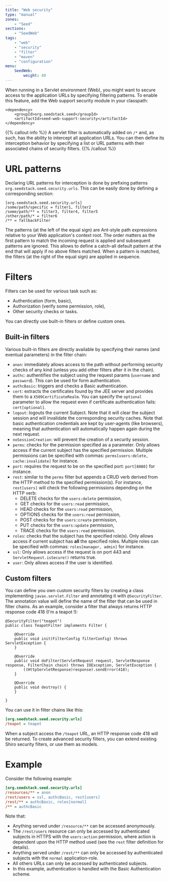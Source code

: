 ```yaml
---
title: "Web security"
type: "manual"
zones:
    - "Seed"
sections:
    - "SeedWeb"
tags:
    - "web"
    - "security"
    - "filter"
    - "maven"
    - "configuration"
menu:
    SeedWeb:
        weight: 40
---
```


When running in a Servlet environment (Web), you might want to secure access to the application URLs by specifying filtering patterns. To enable this feature, add the Web support security module in your classpath:

    <dependency>
        <groupId>org.seedstack.seed</groupId>
        <artifactId>seed-web-support-security</artifactId>
    </dependency>

{{% callout info %}}
A servlet filter is automatically added on `/*` and, as such, has the ability to intercept all application URLs.  You can then define its interception behavior by specifying a list or URL patterns with their associated chains of security filters.
{{% /callout %}}

# URL patterns

Declaring URL patterns for interception is done by prefixing patterns `org.seedstack.seed.security.urls`. This can be easily done by defining a corresponding section:

    [org.seedstack.seed.security.urls]
    /some/path/specific = filter1, filter2
    /some/path/** = filter3, filter4, filter5
    /other/path/* = filter6
    /** = fallbackFilter
    
The patterns (at the left of the equal sign) are Ant-style path expressions relative to your Web application's context root. The order matters as the first pattern to match the incoming request is applied and subsequent patterns are ignored. This allows to define a catch-all default pattern at the end that will apply if no above filters matched. When a pattern is matched, the filters (at the right of the equal sign) are applied in sequence.

# Filters 

Filters can be used for various task such as:

* Authentication (form, basic), 
* Authorization (verify some permission, role), 
* Other security checks or tasks.
 
You can directly use built-in filters or define custom ones.

## Built-in filters

Various built-in filters are directly available by specifying their names (and eventual parameters) in the filter chain:

- `anon`: immediately allows access to the path without performing security checks of any kind (unless you add other filters after it in the chain).
- `authc`: authentifies the subject using the request params (`username` and `password`). This can be used for form authentication.
- `authcBasic`: triggers and checks a Basic authentication.
- `cert`: extracts the certificates found by the JEE server and provides them to a `X509CertificateRealm`. You can specify the `optional` parameter to allow the request even if certificate authentication fails: `cert[optional]`.
- `logout`: logouts the current Subject. Note that it will clear the subject session and will invalidate the corresponding security caches. Note that basic authentication credentials are kept by user-agents (like browsers), meaning that authentication will automatically happen again during the next request.
- `noSessionCreation`: will prevent the creation of a security session.
- `perms`: checks for the permission specified as a parameter. Only allows access if the current subject has the specified permission. Multiple permissions can be specified with commas: `perms[users:delete, cache:invalidate]` for instance.
- `port`: requires the request to be on the specified port: `port[8080]` for instance.
- `rest`: similar to the `perms` filter but appends a CRUD verb derived from the HTTP method to the specified permission(s). For instance, `rest[users]` will check the following permissions depending on the HTTP verb:
    - DELETE checks for the `users:delete` permission,
    - GET checks for the `users:read` permission,
    - HEAD checks for the `users:read` permission,
    - OPTIONS checks for the `users:read` permission,
    - POST checks for the `users:create` permission,
    - PUT checks for the `users:update` permission,
    - TRACE checks for the `users:read` permission.
-  `roles`: checks that the subject has the specified role(s). Only allows access if current subject has **all** the specified roles. Multiple roles can be specified with commas: `roles[manager, admin]` for instance.
-  `ssl`: Only allows access if the request is on port 443 and `ServletRequest.isSecure()` returns true.
-  `user`: Only allows access if the user is identified.

## Custom filters

You can define you own custom security filters by creating a class implementing `javax.servlet.Filter` and annotating it with `@SecurityFilter`. The annotation value will define the name of the filter that can be used in filter chains. As an example, consider a filter that always returns HTTP response code 418 (I'm a teapot !):

	@SecurityFilter("teapot")
	public class TeapotFilter implements Filter {

		@Override
		public void init(FilterConfig filterConfig) throws ServletException {
		}

		@Override
		public void doFilter(ServletRequest request, ServletResponse response, FilterChain chain) throws IOException, ServletException {
			((HttpServletResponse)response).sendError(418);
		}

		@Override
		public void destroy() {
		}

	}

You can use it in filter chains like this:

```ini
[org.seedstack.seed.security.urls]
/teapot = teapot
```

When a subject access the `/teapot` URL, an HTTP response code 418 will be returned. To create advanced security filters, you can extend existing Shiro security filters, or use them as models.

# Example

Consider the following example:

```ini
[org.seedstack.seed.security.urls]
/resources/** = anon
/rest/users = ssl, authcBasic, rest[users]
/rest/** = authcBasic, roles[normal]
/** = authcBasic
```

Note that:

* Anything served under `/resource/**` can be accessed anonymously.
* The `/rest/users` resource can only be accessed by authenticated subjects in HTTPS with the `users:action` permission, where action is dependent upon the HTTP method used (see the `rest` filter definition for details).
* Anything served under `/rest/**` can only be accessed by authenticated subjects with the `normal` application-role.
* All others URLs can only be accessed by authenticated subjects.
* In this example, authentication is handled with the Basic Authentication scheme.
